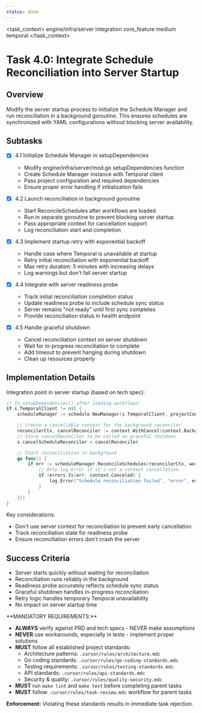 ```yaml
---
status: done
---
```


<task_context>
<domain>engine/infra/server</domain>
<type>integration</type>
<scope>core_feature</scope>
<complexity>medium</complexity>
<dependencies>temporal</dependencies>
</task_context>

# Task 4.0: Integrate Schedule Reconciliation into Server Startup

## Overview

Modify the server startup process to initialize the Schedule Manager and run reconciliation in a background goroutine. This ensures schedules are synchronized with YAML configurations without blocking server availability.

## Subtasks

- [x] 4.1 Initialize Schedule Manager in setupDependencies

    - Modify engine/infra/server/mod.go setupDependencies function
    - Create Schedule Manager instance with Temporal client
    - Pass project configuration and required dependencies
    - Ensure proper error handling if initialization fails

- [x] 4.2 Launch reconciliation in background goroutine

    - Start ReconcileSchedules after workflows are loaded
    - Run in separate goroutine to prevent blocking server startup
    - Pass appropriate context for cancellation support
    - Log reconciliation start and completion

- [x] 4.3 Implement startup retry with exponential backoff

    - Handle case where Temporal is unavailable at startup
    - Retry initial reconciliation with exponential backoff
    - Max retry duration: 5 minutes with increasing delays
    - Log warnings but don't fail server startup

- [x] 4.4 Integrate with server readiness probe

    - Track initial reconciliation completion status
    - Update readiness probe to include schedule sync status
    - Server remains "not ready" until first sync completes
    - Provide reconciliation status in health endpoint

- [x] 4.5 Handle graceful shutdown
    - Cancel reconciliation context on server shutdown
    - Wait for in-progress reconciliation to complete
    - Add timeout to prevent hanging during shutdown
    - Clean up resources properly

## Implementation Details

Integration point in server startup (based on tech spec):

```go
// In setupDependencies() after loading workflows:
if s.TemporalClient != nil {
    scheduleManager := schedule.NewManager(s.TemporalClient, projectConfig.Name)

    // Create a cancellable context for the background reconciler
    reconcilerCtx, cancelReconciler := context.WithCancel(context.Background())
    // Store cancelReconciler to be called on graceful shutdown
    s.cancelScheduleReconciler = cancelReconciler

    // Start reconciliation in background
    go func() {
        if err := scheduleManager.ReconcileSchedules(reconcilerCtx, workflows); err != nil {
            // Only log error if it's not a context cancellation
            if !errors.Is(err, context.Canceled) {
                log.Error("Schedule reconciliation failed", "error", err)
            }
        }
    }()
}
```

Key considerations:

- Don't use server context for reconciliation to prevent early cancellation
- Track reconciliation state for readiness probe
- Ensure reconciliation errors don't crash the server

## Success Criteria

- Server starts quickly without waiting for reconciliation
- Reconciliation runs reliably in the background
- Readiness probe accurately reflects schedule sync status
- Graceful shutdown handles in-progress reconciliation
- Retry logic handles temporary Temporal unavailability
- No impact on server startup time

<critical>
**MANDATORY REQUIREMENTS:**

- **ALWAYS** verify against PRD and tech specs - NEVER make assumptions
- **NEVER** use workarounds, especially in tests - implement proper solutions
- **MUST** follow all established project standards:
    - Architecture patterns: `.cursor/rules/architecture.mdc`
    - Go coding standards: `.cursor/rules/go-coding-standards.mdc`
    - Testing requirements: `.cursor/rules/testing-standards.mdc`
    - API standards: `.cursor/rules/api-standards.mdc`
    - Security & quality: `.cursor/rules/quality-security.mdc`
- **MUST** run `make lint` and `make test` before completing parent tasks
- **MUST** follow `.cursor/rules/task-review.mdc` workflow for parent tasks

**Enforcement:** Violating these standards results in immediate task rejection.
</critical>
